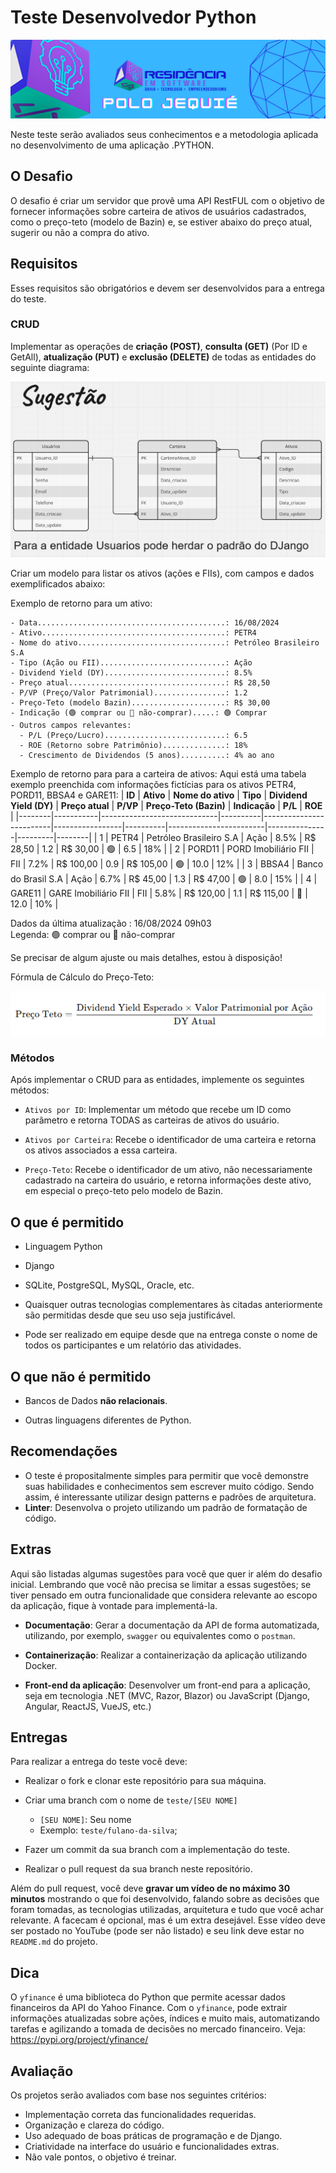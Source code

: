 # Teste Desenvolvedor Python

![Aiko](imagens/logo.png)

Neste teste serão avaliados seus conhecimentos e a metodologia aplicada no desenvolvimento de uma aplicação .PYTHON.

## O Desafio

O desafio é criar um servidor que provê uma API RestFUL com o objetivo de fornecer informações sobre carteira de ativos de usuários cadastrados, como o preço-teto (modelo de Bazin) e, se estiver abaixo do preço atual, sugerir ou não a compra do ativo.

## Requisitos

Esses requisitos são obrigatórios e devem ser desenvolvidos para a entrega do teste.

### CRUD

Implementar as operações de **criação (POST)**, **consulta (GET)** (Por ID e GetAll), **atualização (PUT)** e **exclusão (DELETE)** de todas as entidades do seguinte diagrama:

![Diagrama](imagens/diagrama.png)

Criar um modelo para listar os ativos (ações e FIIs), com campos e dados exemplificados abaixo:

Exemplo de retorno para um ativo:
```
- Data..........................................: 16/08/2024
- Ativo.........................................: PETR4
- Nome do ativo.................................: Petróleo Brasileiro S.A
- Tipo (Ação ou FII)............................: Ação
- Dividend Yield (DY)...........................: 8.5%
- Preço atual...................................: R$ 28,50
- P/VP (Preço/Valor Patrimonial)................: 1.2
- Preço-Teto (modelo Bazin).....................: R$ 30,00
- Indicação (🟢 comprar ou 🔴 não-comprar).....: 🟢 Comprar
- Outros campos relevantes:
  - P/L (Preço/Lucro)...........................: 6.5
  - ROE (Retorno sobre Patrimônio)..............: 18%
  - Crescimento de Dividendos (5 anos)..........: 4% ao ano
```
Exemplo de retorno para para a carteira de ativos:
Aqui está uma tabela exemplo preenchida com informações fictícias para os ativos PETR4, PORD11, BBSA4 e GARE11:
| **ID** | **Ativo** | **Nome do ativo**           | **Tipo** | **Dividend Yield (DY)** | **Preço atual**  | **P/VP** | **Preço-Teto (Bazin)** | **Indicação** | **P/L** | **ROE** |
|--------|-----------|-----------------------------|----------|-------------------------|-----------------|----------|------------------------|---------------|---------|--------|
| 1      | PETR4     | Petróleo Brasileiro S.A      | Ação     | 8.5%                    | R$ 28,50        | 1.2      | R$ 30,00               | 🟢            | 6.5     | 18%    | 
| 2      | PORD11    | PORD Imobiliário FII         | FII      | 7.2%                    | R$ 100,00       | 0.9      | R$ 105,00              | 🟢            | 10.0    | 12%    | 
| 3      | BBSA4     | Banco do Brasil S.A          | Ação     | 6.7%                    | R$ 45,00        | 1.3      | R$ 47,00               | 🟢            | 8.0     | 15%    | 
| 4      | GARE11    | GARE Imobiliário FII         | FII      | 5.8%                    | R$ 120,00       | 1.1      | R$ 115,00              | 🔴            | 12.0    | 10%    | 

Dados da última atualização : 16/08/2024 09h03
<br />Legenda: 🟢 comprar ou 🔴 não-comprar

Se precisar de algum ajuste ou mais detalhes, estou à disposição!


Fórmula de Cálculo do Preço-Teto:

![Preço-Teto](imagens/preco-teto.png)

### Métodos

Após implementar o CRUD para as entidades, implemente os seguintes métodos:

* `Ativos por ID`: Implementar um método que recebe um ID como parâmetro e retorna TODAS as carteiras de ativos do usuário.

* `Ativos por Carteira`: Recebe o identificador de uma carteira e retorna os ativos associados a essa carteira.

* `Preço-Teto`: Recebe o identificador de um ativo, não necessariamente cadastrado na carteira do usuário, e retorna informações deste ativo, em especial o preço-teto pelo modelo de Bazin.

## O que é permitido

* Linguagem Python

* Django

* SQLite, PostgreSQL, MySQL, Oracle, etc.

* Quaisquer outras tecnologias complementares às citadas anteriormente são permitidas desde que seu uso seja justificável.

* Pode ser realizado em equipe desde que na entrega conste o nome de todos os participantes e um relatório das atividades.

## O que não é permitido

* Bancos de Dados **não relacionais**.
  
* Outras linguagens diferentes de Python.

## Recomendações

* O teste é propositalmente simples para permitir que você demonstre suas habilidades e conhecimentos sem escrever muito código. Sendo assim, é interessante utilizar design patterns e padrões de arquitetura.
* **Linter**: Desenvolva o projeto utilizando um padrão de formatação de código.

## Extras

Aqui são listadas algumas sugestões para você que quer ir além do desafio inicial. Lembrando que você não precisa se limitar a essas sugestões; se tiver pensado em outra funcionalidade que considera relevante ao escopo da aplicação, fique à vontade para implementá-la.

* **Documentação**: Gerar a documentação da API de forma automatizada, utilizando, por exemplo, `swagger` ou equivalentes como o `postman`.

* **Containerização**: Realizar a containerização da aplicação utilizando Docker.

* **Front-end da aplicação**: Desenvolver um front-end para a aplicação, seja em tecnologia .NET (MVC, Razor, Blazor) ou JavaScript (Django, Angular, ReactJS, VueJS, etc.)

## Entregas

Para realizar a entrega do teste você deve:

* Realizar o fork e clonar este repositório para sua máquina.
  
* Criar uma branch com o nome de `teste/[SEU NOME]`
  * `[SEU NOME]`: Seu nome
  * Exemplo: `teste/fulano-da-silva`;
  
* Fazer um commit da sua branch com a implementação do teste.
  
* Realizar o pull request da sua branch neste repositório.

Além do pull request, você deve **gravar um vídeo de no máximo 30 minutos** mostrando o que foi desenvolvido, falando sobre as decisões que foram tomadas, as tecnologias utilizadas, arquitetura e tudo que você achar relevante. A facecam é opcional, mas é um extra desejável. Esse vídeo deve ser postado no YouTube (pode ser não listado) e seu link deve estar no `README.md` do projeto.

## Dica

O `yfinance` é uma biblioteca do Python que permite acessar dados financeiros da API do Yahoo Finance. Com o `yfinance`, pode extrair informações atualizadas sobre ações, índices e muito mais, automatizando tarefas e agilizando a tomada de decisões no mercado financeiro. 
Veja: https://pypi.org/project/yfinance/

## Avaliação

Os projetos serão avaliados com base nos seguintes critérios:
- Implementação correta das funcionalidades requeridas.
- Organização e clareza do código.
- Uso adequado de boas práticas de programação e de Django.
- Criatividade na interface do usuário e funcionalidades extras.
- Não vale pontos, o objetivo é treinar.
